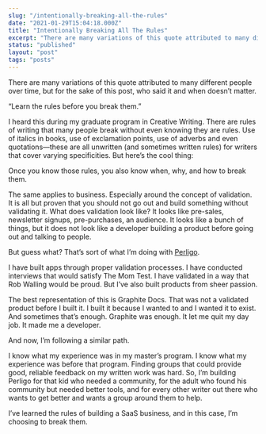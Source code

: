 ```yaml
---
slug: "/intentionally-breaking-all-the-rules"
date: "2021-01-29T15:04:18.000Z"
title: "Intentionally Breaking All The Rules"
excerpt: "There are many variations of this quote attributed to many different people over time, but for the sake of this post, who said it and when doesn’t matter. “Learn the rules before you break them.”"
status: "published"
layout: "post"
tags: "posts"
---
```

There are many variations of this quote attributed to many different people over time, but for the sake of this post, who said it and when doesn’t matter.

“Learn the rules before you break them.”

I heard this during my graduate program in Creative Writing. There are rules of writing that many people break without even knowing they are rules. Use of italics in books, use of exclamation points, use of adverbs and even quotations—these are all unwritten (and sometimes written rules) for writers that cover varying specificities. But here’s the cool thing:

Once you know those rules, you also know when, why, and how to break them.

The same applies to business. Especially around the concept of validation. It is all but proven that you should not go out and build something without validating it. What does validation look like? It looks like pre-sales, newsletter signups, pre-purchases, an audience. It looks like a bunch of things, but it does not look like a developer building a product before going out and talking to people.

But guess what? That’s sort of what I’m doing with [Perligo](https://perligo.io/).

I have built apps through proper validation processes. I have conducted interviews that would satisfy The Mom Test. I have validated in a way that Rob Walling would be proud. But I’ve also built products from sheer passion.

The best representation of this is Graphite Docs. That was not a validated product before I built it. I built it because I wanted to and I wanted it to exist. And sometimes that’s enough. Graphite was enough. It let me quit my day job. It made me a developer.

And now, I’m following a similar path.

I know what my experience was in my master’s program. I know what my experience was before that program. Finding groups that could provide good, reliable feedback on my written work was hard. So, I’m building Perligo for that kid who needed a community, for the adult who found his community but needed better tools, and for every other writer out there who wants to get better and wants a group around them to help.

I’ve learned the rules of building a SaaS business, and in this case, I’m choosing to break them.